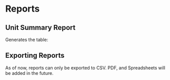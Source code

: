 # Reports

## Unit Summary Report

Generates the table:


## Exporting Reports

As of now, reports can only be exported to CSV. PDF, and Spreadsheets will be added in the future.